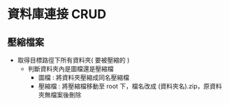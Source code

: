 # 資料庫連接 CRUD

## 壓縮檔案
* 取得目標路徑下所有資料夾( 要被壓縮的 )
    * 判斷資料夾內是圖檔還是壓縮檔
        * 圖檔 : 將資料夾壓縮成同名壓縮檔
        * 壓縮檔 : 將壓縮檔移動至 root 下，檔名改成 (資料夾名).zip，原資料夾無檔案後刪除